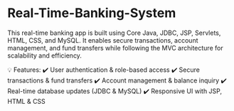 # Real-Time-Banking-System
 This real-time banking app is built using Core Java, JDBC, JSP, Servlets, HTML, CSS, and MySQL. It enables secure transactions, account management, and fund transfers while following the MVC architecture for scalability and efficiency.
 
💡 Features:
✔️ User authentication & role-based access
✔️ Secure transactions & fund transfers
✔️ Account management & balance inquiry
✔️ Real-time database updates (JDBC & MySQL)
✔️ Responsive UI with JSP, HTML & CSS
